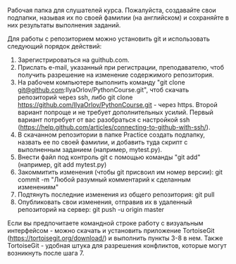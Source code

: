 Рабочая папка для слушателей курса. Пожалуйста, создавайте свои подпапки, называя их по своей фамилии (на английском) и сохраняйте в них результаты выполнения заданий.

Для работы с репозиторием можно установить git и использовать следующий порядок действий:
1. Зарегистрироваться на guithub.com.
2. Прислать e-mail, указанный при регистрации, преподавателю, чтоб получить разрешение на изменение содержимого репозитория. 
3. На рабочем компьютере выполнить команду "git clone git@github.com:IlyaOrlov/PythonCourse.git", чтоб скачать репозиторий через ssh, либо  git clone https://github.com/IlyaOrlov/PythonCourse.git - через https. Второй вариант попроще и не требует дополнительных усилий. Первый вариант потребует от вас разобраться с настройкой ssh (https://help.github.com/articles/connecting-to-github-with-ssh/). 
4. В скачанном репозитории в папке Practice создать подпапку, назвать ее по своей фамилии, и добавить туда скрипт с выполненным заданием (например, mytest.py).
5. Внести файл под контроль git с помощью команды "git add" (например, git add mytest.py)
6. Закоммитить изменения (чтобы git присвоил им номер версии): git commit -m "Любой разумный комментарий к сделанным изменениям"
7. Подтянуть последние изменения из общего репозитория: git pull
8. Опубликовать свои изменения, отправив их в удаленный репозиторий на сервер: git push -u origin master
  
Если вы предпочитаете командной строке работу с визуальным интерфейсом - можно скачать и установить приложение TortoiseGit (https://tortoisegit.org/download/) и выполнить пункты 3-8 в нем. Также TortoiseGit - удобная штука для разрешения конфликтов, которые могут возникнуть после шага 7.  
